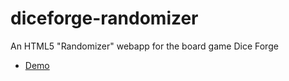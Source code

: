 # diceforge-randomizer
An HTML5 "Randomizer" webapp for the board game Dice Forge

- [Demo](http://mduo13.com/diceforge/)
